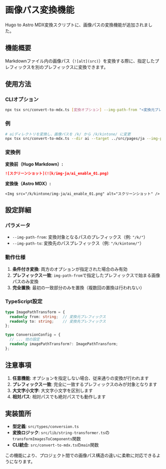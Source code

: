 # 画像パス変換機能

Hugo to Astro MDX変換スクリプトに、画像パスの変換機能が追加されました。

## 機能概要

Markdownファイル内の画像パス（`![alt](src)`）を変換する際に、指定したプレフィックスを別のプレフィックスに変換できます。

## 使用方法

### CLIオプション

```bash
npx tsx src/convert-to-mdx.ts [変換オプション] --img-path-from "<変換元プレフィックス>" --img-path-to "<変換先プレフィックス>"
```

### 例

```bash
# aiディレクトリを変換し、画像パスを /k/ から /k/kintone/ に変更
npx tsx src/convert-to-mdx.ts --dir ai --target ../src/pages/ja --img-path-from "/k/" --img-path-to "/k/kintone/"
```

### 変換例

**変換前（Hugo Markdown）:**
```markdown
![スクリーンショット](![k/img-ja/ai_enable_01.png)
```

**変換後（Astro MDX）:**
```mdx
<Img src="/k/kintone/img-ja/ai_enable_01.png" alt="スクリーンショット" />
```

## 設定詳細

### パラメータ

- `--img-path-from`: 変換対象となるパスのプレフィックス（例: `"/k/"`）
- `--img-path-to`: 変換先のパスプレフィックス（例: `"/k/kintone/"`）

### 動作仕様

1. **条件付き変換**: 両方のオプションが指定された場合のみ有効
2. **プレフィックス一致**: `img-path-from`で指定したプレフィックスで始まる画像パスのみ変換
3. **完全置換**: 最初の一致部分のみを置換（複数回の置換は行われない）

### TypeScript設定

```typescript
type ImagePathTransform = {
  readonly from: string;  // 変換元プレフィックス
  readonly to: string;    // 変換先プレフィックス
};

type ConversionConfig = {
  // ... 他の設定
  readonly imagePathTransform?: ImagePathTransform;
};
```

## 注意事項

1. **任意機能**: オプションを指定しない場合、従来通りの変換が行われます
2. **プレフィックス一致**: 完全に一致するプレフィックスのみが対象となります
3. **大文字小文字**: 大文字小文字を区別します
4. **相対パス**: 相対パスでも絶対パスでも動作します

## 実装箇所

- **型定義**: `src/types/conversion.ts`
- **変換ロジック**: `src/lib/string-transformer.ts`の`transformImagesToComponents`関数
- **CLI統合**: `src/convert-to-mdx.ts`の`main`関数

この機能により、プロジェクト間での画像パス構造の違いに柔軟に対応できるようになります。